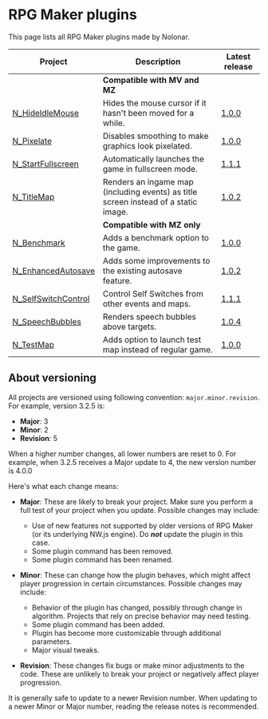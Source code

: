 # RPG Maker plugins
This page lists all RPG Maker plugins made by Nolonar.

| Project                                    | Description                                                                         | Latest release                       |
| ------------------------------------------ | ----------------------------------------------------------------------------------- | ------------------------------------ |
|                                            | **Compatible with MV and MZ**                                                       |                                      |
| [N_HideIdleMouse][N_HideIdleMouse]         | Hides the mouse cursor if it hasn't been moved for a while.                         | [1.0.0][N_HideIdleMouse_release]     |
| [N_Pixelate][N_Pixelate]                   | Disables smoothing to make graphics look pixelated.                                 | [1.0.0][N_Pixelate_release]          |
| [N_StartFullscreen][N_StartFullscreen]     | Automatically launches the game in fullscreen mode.                                 | [1.1.1][N_StartFullscreen_release]   |
| [N_TitleMap][N_TitleMap]                   | Renders an ingame map (including events) as title screen instead of a static image. | [1.0.2][N_TitleMap_release]          |
|                                            | **Compatible with MZ only**                                                         |                                      |
| [N_Benchmark][N_Benchmark]                 | Adds a benchmark option to the game.                                                | [1.0.0][N_Benchmark_release]         |
| [N_EnhancedAutosave][N_EnhancedAutosave]   | Adds some improvements to the existing autosave feature.                            | [1.0.2][N_EnhancedAutosave_release]  |
| [N_SelfSwitchControl][N_SelfSwitchControl] | Control Self Switches from other events and maps.                                   | [1.1.1][N_SelfSwitchControl_release] |
| [N_SpeechBubbles][N_SpeechBubbles]         | Renders speech bubbles above targets.                                               | [1.0.4][N_SpeechBubbles_release]     |
| [N_TestMap][N_TestMap]                     | Adds option to launch test map instead of regular game.                             | [1.0.0][N_TestMap_release]           |


## About versioning
All projects are versioned using following convention: `major.minor.revision`. For example, version 3.2.5 is:
- **Major**: 3
- **Minor**: 2
- **Revision**: 5

When a higher number changes, all lower numbers are reset to 0. For example, when 3.2.5 receives a Major update to 4, the new version number is 4.0.0

Here's what each change means:
- **Major**: These are likely to break your project. Make sure you perform a full test of your project when you update. Possible changes may include:
  - Use of new features not supported by older versions of RPG Maker (or its underlying NW.js engine). Do ***not*** update the plugin in this case.
  - Some plugin command has been removed.
  - Some plugin command has been renamed.

- **Minor**: These can change how the plugin behaves, which might affect player progression in certain circumstances. Possible changes may include:
  - Behavior of the plugin has changed, possibly through change in algorithm. Projects that rely on precise behavior may need testing.
  - Some plugin command has been added.
  - Plugin has become more customizable through additional parameters.
  - Major visual tweaks.

- **Revision**: These changes fix bugs or make minor adjustments to the code. These are unlikely to break your project or negatively affect player progression.

It is generally safe to update to a newer Revision number. When updating to a newer Minor or Major number, reading the release notes is recommended.

  [N_HideIdleMouse]: https://github.com/Nolonar/RM_Plugins-HideIdleMouse
  [N_HideIdleMouse_release]: https://github.com/Nolonar/RM_Plugins-HideIdleMouse/releases/latest/download/N_HideIdleMouse.js

  [N_Pixelate]: https://github.com/Nolonar/RM_Plugins-Pixelate
  [N_Pixelate_release]: https://github.com/Nolonar/RM_Plugins-Pixelate/releases/latest/download/N_Pixelate.js

  [N_StartFullscreen]: https://github.com/Nolonar/RM_Plugins-StartFullscreen
  [N_StartFullscreen_release]: https://github.com/Nolonar/RM_Plugins-StartFullscreen/releases/latest/download/N_StartFullscreen.js

  [N_TitleMap]: https://github.com/Nolonar/RM_Plugins-TitleMap
  [N_TitleMap_release]: https://github.com/Nolonar/RM_Plugins-TitleMap/releases/latest/download/N_TitleMap.js

  [N_Benchmark]: https://github.com/Nolonar/RM_Plugins-Benchmark
  [N_Benchmark_release]: https://github.com/Nolonar/RM_Plugins-Benchmark/releases/latest/download/N_Benchmark.js

  [N_EnhancedAutosave]: https://github.com/Nolonar/RM_Plugins-EnhancedAutosave
  [N_EnhancedAutosave_release]: https://github.com/Nolonar/RM_Plugins-EnhancedAutosave/releases/latest/download/N_EnhancedAutosave.js

  [N_SpeechBubbles]: https://github.com/Nolonar/RM_Plugins-SpeechBubbles
  [N_SpeechBubbles_release]: https://github.com/Nolonar/RM_Plugins-SpeechBubbles/releases/latest/download/N_SpeechBubbles.js
  
  [N_SelfSwitchControl]: https://github.com/Nolonar/RM_Plugins-SelfSwitchControl
  [N_SelfSwitchControl_release]: https://github.com/Nolonar/RM_Plugins-SelfSwitchControl/releases/latest/download/N_SelfSwitchControl.js

  [N_TestMap]: https://github.com/Nolonar/RM_Plugins-TestMap
  [N_TestMap_release]: https://github.com/Nolonar/RM_Plugins-TestMap/releases/latest/download/N_TestMap.js
